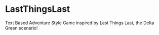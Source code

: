 # LastThingsLast
Text Based Adventure Style Game inspired by Last Things Last, the Delta Green scenario!
